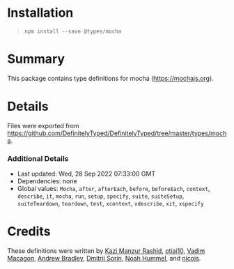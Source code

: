 # Installation
> `npm install --save @types/mocha`

# Summary
This package contains type definitions for mocha (https://mochajs.org).

# Details
Files were exported from https://github.com/DefinitelyTyped/DefinitelyTyped/tree/master/types/mocha.

### Additional Details
 * Last updated: Wed, 28 Sep 2022 07:33:00 GMT
 * Dependencies: none
 * Global values: `Mocha`, `after`, `afterEach`, `before`, `beforeEach`, `context`, `describe`, `it`, `mocha`, `run`, `setup`, `specify`, `suite`, `suiteSetup`, `suiteTeardown`, `teardown`, `test`, `xcontext`, `xdescribe`, `xit`, `xspecify`

# Credits
These definitions were written by [Kazi Manzur Rashid](https://github.com/kazimanzurrashid), [otiai10](https://github.com/otiai10), [Vadim Macagon](https://github.com/enlight), [Andrew Bradley](https://github.com/cspotcode), [Dmitrii Sorin](https://github.com/1999), [Noah Hummel](https://github.com/strangedev), and [nicojs](https://github.com/nicojs).
